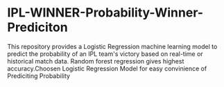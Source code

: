 # IPL-WINNER-Probability-Winner-Prediciton
This repository provides a Logistic Regression machine learning model to predict the probability of an IPL team's victory based on real-time or historical match data. Random forest regression gives highest accuracy.Choosen Logistic Regression Model for  easy convinience of Prediciting Probability
